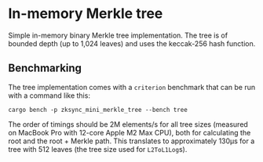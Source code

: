 # In-memory Merkle tree

Simple in-memory binary Merkle tree implementation. The tree is of bounded depth (up to 1,024 leaves) and uses the
keccak-256 hash function.

## Benchmarking

The tree implementation comes with a `criterion` benchmark that can be run with a command like this:

```shell
cargo bench -p zksync_mini_merkle_tree --bench tree
```

The order of timings should be 2M elements/s for all tree sizes (measured on MacBook Pro with 12-core Apple M2 Max CPU),
both for calculating the root and the root + Merkle path. This translates to approximately 130µs for a tree with 512 leaves (the tree
size used for `L2ToL1Log`s).
